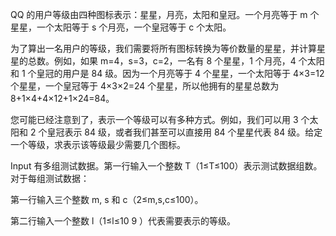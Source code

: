 QQ 的用户等级由四种图标表示：星星，月亮，太阳和皇冠。一个月亮等于 m 个星星，一个太阳等于 s 个月亮，一个皇冠等于 c 个太阳。

为了算出一名用户的等级，我们需要将所有图标转换为等价数量的星星，并计算星星的总数。例如，如果 m=4，s=3，c=2，一名有 8 个星星，1 个月亮，4 个太阳和 1 个皇冠的用户是 84 级。因为一个月亮等于 4 个星星，一个太阳等于 4×3=12 个星星，一个皇冠等于 4×3×2=24 个星星，所以他拥有的星星总数为 8+1×4+4×12+1×24=84。

您可能已经注意到了，表示一个等级可以有多种方式。例如，我们可以用 3 个太阳和 2 个皇冠表示 84 级，或者我们甚至可以直接用 84 个星星代表 84 级。给定一个等级，求表示该等级最少需要几个图标。

Input
有多组测试数据。第一行输入一个整数 T（1≤T≤100）表示测试数据组数。对于每组测试数据：

第一行输入三个整数 m, s 和 c（2≤m,s,c≤100）。

第二行输入一个整数 l（1≤l≤10 
9
 ）代表需要表示的等级。
